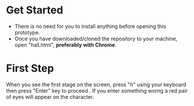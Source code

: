 
# Get Started

- There is no need for you to install anything before opening this prototype.
- Once you have downloaded/cloned the repository to your machine, open "hall.html", **preferably with Chrome**.

# First Step

When you see the first stage on the screen, press "h" using your keyboard then press "Enter" key to proceed . If you enter something worng a red pair of eyes will appear on the character.
